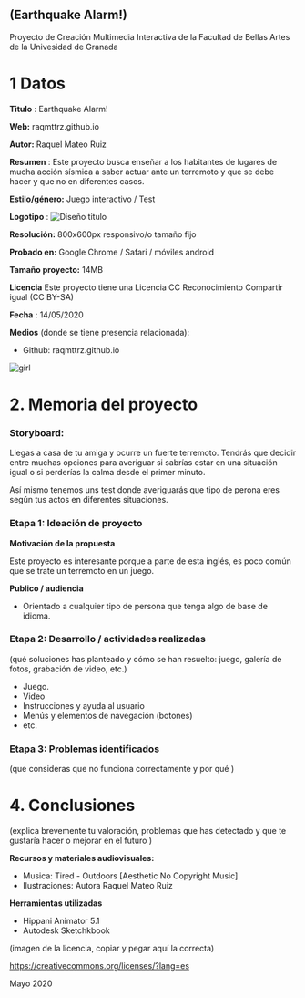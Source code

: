 ## (Earthquake Alarm!)

Proyecto de Creación Multimedia Interactiva de la  Facultad de Bellas Artes de la Univesidad de Granada



# 1 Datos 



**Titulo** : Earthquake Alarm!

**Web:**   raqmttrz.github.io

**Autor:**  Raquel Mateo Ruiz

**Resumen** : Este proyecto busca enseñar a los habitantes de lugares de mucha acción sísmica a saber actuar ante un terremoto y que se debe hacer y que no en diferentes casos.

**Estilo/género:**  Juego interactivo / Test 

**Logotipo** : ![Diseño titulo](https://user-images.githubusercontent.com/85738139/122107724-ac97cb00-ce1b-11eb-9867-e0c9bf8d4363.png)

**Resolución:** 800x600px responsivo/o tamaño fijo 

**Probado en:**    Google Chrome / Safari / móviles android 

**Tamaño proyecto:** 14MB 

**Licencia** Este proyecto tiene una Licencia CC Reconocimiento Compartir igual (CC BY-SA)

**Fecha** : 14/05/2020

**Medios** (donde se tiene presencia relacionada):

- Github: raqmttrz.github.io

![girl](https://github.com/mgea/cmi20/blob/master/WalkingGirl_front01.png)

# 2. Memoria del proyecto 

### Storyboard: 


Llegas a casa de tu amiga y ocurre un fuerte terremoto. Tendrás que decidir entre muchas opciones para averiguar si sabrías estar en una situación igual o si perderías la calma desde el primer minuto. 

Así mismo tenemos uns test donde averiguarás que tipo de perona eres según tus actos en diferentes situaciones.



### Etapa 1: Ideación de proyecto


**Motivación de la propuesta** 

Este  proyecto es interesante porque a parte de esta inglés, es poco común que se trate un terremoto en un juego. 



**Publico / audiencia**

- Orientado a cualquier tipo de persona que tenga algo de base de idioma. 





### Etapa 2: Desarrollo / actividades realizadas

(qué soluciones has planteado y cómo se han resuelto: juego, galería de fotos, grabación de video, etc.)

- Juego. 
- Video 
- Instrucciones y ayuda al usuario 
- Menús y elementos de navegación (botones)
- etc.



### Etapa 3: Problemas identificados

(que consideras que no  funciona correctamente y por qué )



# 4. Conclusiones 

(explica brevemente tu valoración, problemas que has detectado y que te gustaría hacer o mejorar en el futuro )








**Recursos y materiales audiovisuales:**

* Musica: Tired - Outdoors [Aesthetic No Copyright Music]
* Ilustraciones: Autora Raquel Mateo Ruiz 


**Herramientas utilizadas**

- Hippani Animator 5.1
- Autodesk Sketchkbook 



(imagen de la licencia, copiar y pegar aquí la correcta)

https://creativecommons.org/licenses/?lang=es

Mayo 2020
